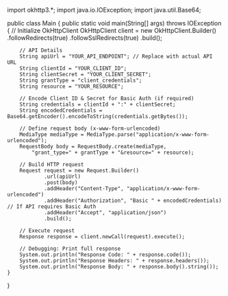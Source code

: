 import okhttp3.*;
import java.io.IOException;
import java.util.Base64;

public class Main {
    public static void main(String[] args) throws IOException {
        // Initialize OkHttpClient
        OkHttpClient client = new OkHttpClient.Builder()
                .followRedirects(true)
                .followSslRedirects(true)
                .build();

        // API Details
        String apiUrl = "YOUR_API_ENDPOINT"; // Replace with actual API URL
        String clientId = "YOUR_CLIENT_ID";
        String clientSecret = "YOUR_CLIENT_SECRET";
        String grantType = "client_credentials";
        String resource = "YOUR_RESOURCE";

        // Encode Client ID & Secret for Basic Auth (if required)
        String credentials = clientId + ":" + clientSecret;
        String encodedCredentials = Base64.getEncoder().encodeToString(credentials.getBytes());

        // Define request body (x-www-form-urlencoded)
        MediaType mediaType = MediaType.parse("application/x-www-form-urlencoded");
        RequestBody body = RequestBody.create(mediaType, 
            "grant_type=" + grantType + "&resource=" + resource);

        // Build HTTP request
        Request request = new Request.Builder()
                .url(apiUrl)
                .post(body)
                .addHeader("Content-Type", "application/x-www-form-urlencoded")
                .addHeader("Authorization", "Basic " + encodedCredentials) // If API requires Basic Auth
                .addHeader("Accept", "application/json")
                .build();

        // Execute request
        Response response = client.newCall(request).execute();

        // Debugging: Print full response
        System.out.println("Response Code: " + response.code());
        System.out.println("Response Headers: " + response.headers());
        System.out.println("Response Body: " + response.body().string());
    }
}
